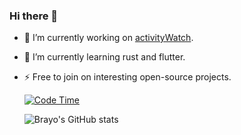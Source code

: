 ### Hi there 👋

- 🔭 I’m currently working on [activityWatch](https://github.com/activityWatch/activityWatch).
- 🌱 I’m currently learning rust and flutter.
- ⚡ Free to join on interesting open-source projects.

  [![Code Time](https://wakatime.com/badge/user/97ee2cc0-b2a4-4cfd-a5ec-a3ec16e3fcf1.svg)](https://wakatime.com/@97ee2cc0-b2a4-4cfd-a5ec-a3ec16e3fcf1)
  
  
  ![Brayo's GitHub stats](https://github-readme-stats.vercel.app/api?username=brayo-pip&theme=transparent)
  


<!--
**brayo-pip/brayo-pip** is a ✨ _special_ ✨ repository because its `README.md` (this file) appears on your GitHub profile.

Here are some ideas to get you started:



- 👯 I’m looking to collaborate on ...
- 🤔 I’m looking for help with ...
- 💬 Ask me about ...
- 📫 How to reach me: ...

- ⚡ Fun fact: ...
-->
